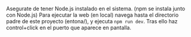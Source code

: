 Asegurate de tener Node.js instalado en el sistema. (npm se instala junto con Node.js)
Para ejecutar la web (en local) navega hasta el directorio padre de este proyecto (entona/), y ejecuta ```npm run dev```.
Tras ello haz control+click en el puerto que aparece en pantalla.